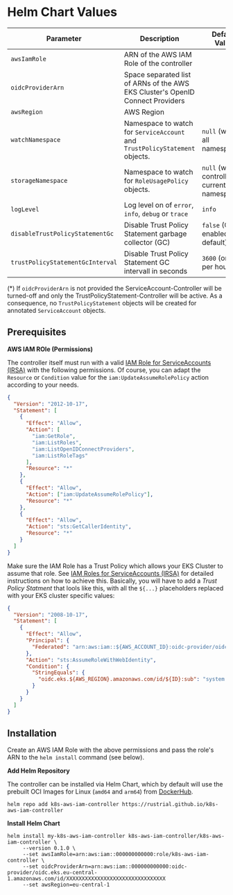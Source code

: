 # Helm Chart Values

| Parameter                        | Description                                                                    | Default Value                                 | Mandatory |
| -------------------------------- | ------------------------------------------------------------------------------ | --------------------------------------------- | --------- |
| `awsIamRole`                     | ARN of the AWS IAM Role of the controller                                      |                                               | yes       |
| `oidcProviderArn`                | Space separated list of ARNs of the AWS EKS Cluster's OpenID Connect Providers |                                               | no(\*)    |
| `awsRegion`                      | AWS Region                                                                     |                                               | no        |
| `watchNamespace`                 | Namespace to watch for `ServiceAccount` and `TrustPolicyStatement` objects.    | `null` (watch all namespaces)                 | no        |
| `storageNamespace`               | Namespace to watch for `RoleUsagePolicy` objects.                              | `null` (watch controller's current namespace) | no        |
| `logLevel`                       | Log level on of `error`, `info`, `debug` or `trace`                            | `info`                                        | no        |
| `disableTrustPolicyStatementGc`  | Disable Trust Policy Statement garbage collector (GC)                          | `false` (GC is enabled by default)            | no        |
| `trustPolicyStatementGcInterval` | Disable Trust Policy Statement GC intervall in seconds                         | `3600` (once per hour)                        | no        |

(\*) If `oidcProviderArn` is not provided the ServiceAccount-Controller will be turned-off
and only the TrustPolicyStatement-Controller will be active. As a consequence,
no `TrustPolicyStatement` objects will be created for annotated `ServiceAccount` objects.

## Prerequisites

**AWS IAM ROle (Permissions)**

The controller itself must run with a valid
[IAM Role for ServiceAccounts (IRSA)](https://docs.aws.amazon.com/eks/latest/userguide/iam-roles-for-service-accounts.html)
with the following permissions. Of course, you can adapt the `Resource` or `Condition` value for the
`iam:UpdateAssumeRolePolicy` action according to your needs.

```json
{
  "Version": "2012-10-17",
  "Statement": [
    {
      "Effect": "Allow",
      "Action": [
        "iam:GetRole",
        "iam:ListRoles",
        "iam:ListOpenIDConnectProviders",
        "iam:ListRoleTags"
      ],
      "Resource": "*"
    },
    {
      "Effect": "Allow",
      "Action": ["iam:UpdateAssumeRolePolicy"],
      "Resource": "*"
    },
    {
      "Effect": "Allow",
      "Action": "sts:GetCallerIdentity",
      "Resource": "*"
    }
  ]
}
```

Make sure the IAM Role has a Trust Policy which allows your EKS Cluster to assume that role.
See [IAM Roles for ServiceAccounts (IRSA)](https://docs.aws.amazon.com/eks/latest/userguide/iam-roles-for-service-accounts.html)
for detailed instructions on how to achieve this. Basically, you will have to add a _Trust Policy
Statment_ that lools like this, with all the `${...}` placeholders replaced with your EKS cluster
specific values:

```json
{
  "Version": "2008-10-17",
  "Statement": [
    {
      "Effect": "Allow",
      "Principal": {
        "Federated": "arn:aws:iam::${AWS_ACCOUNT_ID}:oidc-provider/oidc.eks.${AWS_REGION}.amazonaws.com/id/${ID}"
      },
      "Action": "sts:AssumeRoleWithWebIdentity",
      "Condition": {
        "StringEquals": {
          "oidc.eks.${AWS_REGION}.amazonaws.com/id/${ID}:sub": "system:serviceaccount:${SERVICE_ACCOUNT_NAMESPACE}:${SERVICE_ACCOUNT_NAME}"
        }
      }
    }
  ]
}
```

## Installation

Create an AWS IAM Role with the above permissions and pass the role's ARN to the `helm install` command (see below).

**Add Helm Repository**

The controller can be installed via Helm Chart, which by default will use the prebuilt OCI Images for Linux (`amd64` and `arm64`) from [DockerHub](https://hub.docker.com/r/rustrial/k8s-aws-iam-controller).

```shell
helm repo add k8s-aws-iam-controller https://rustrial.github.io/k8s-aws-iam-controller
```

**Install Helm Chart**

```shell
helm install my-k8s-aws-iam-controller k8s-aws-iam-controller/k8s-aws-iam-controller \
     --version 0.1.0 \
     --set awsIamRole=arn:aws:iam::000000000000:role/k8s-aws-iam-controller \
     --set oidcProviderArn=arn:aws:iam::000000000000:oidc-provider/oidc.eks.eu-central-1.amazonaws.com/id/XXXXXXXXXXXXXXXXXXXXXXXXXXXXXXXX
     --set awsRegion=eu-central-1
```
